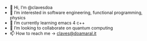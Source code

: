 - 👋 Hi, I’m @clavesdoa
- 👀 I’m interested in software engineering, functional programming, physics
- 🌱 I’m currently learning emacs 4 c++
- 💞️ I’m looking to collaborate on quantum computing
- 📫 How to reach me -> claves@doamaral.it

<!---
clavesdoa/clavesdoa is a ✨ special ✨ repository because its `README.md` (this file) appears on your GitHub profile.
You can click the Preview link to take a look at your changes.
--->
